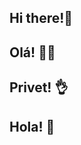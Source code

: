 ## Hi there!👋
## Olá! 🙋‍♂️
## Privet! 👌
## Hola! 💩
<!--
- 🌱 I’m currently learning react, html, css, python, javascript, jsx
- 📫 How to reach me: instagram RGzin.__2
-->

